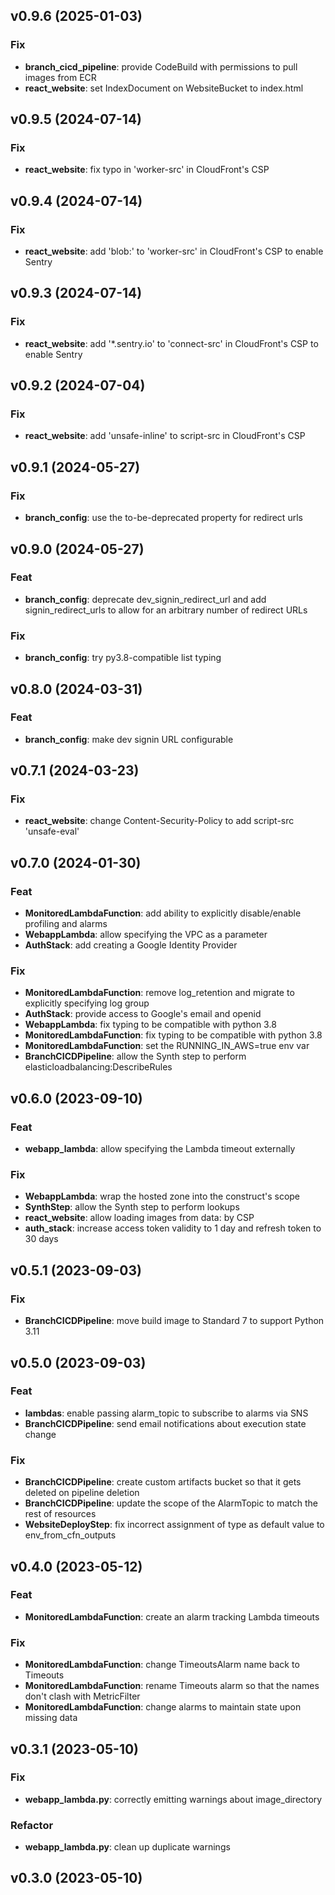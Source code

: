 ## v0.9.6 (2025-01-03)

### Fix

- **branch_cicd_pipeline**: provide CodeBuild with permissions to pull images from ECR
- **react_website**: set IndexDocument on WebsiteBucket to index.html

## v0.9.5 (2024-07-14)

### Fix

- **react_website**: fix typo in 'worker-src' in CloudFront's CSP

## v0.9.4 (2024-07-14)

### Fix

- **react_website**: add 'blob:' to 'worker-src' in CloudFront's CSP to enable Sentry

## v0.9.3 (2024-07-14)

### Fix

- **react_website**: add '*.sentry.io' to 'connect-src' in CloudFront's CSP to enable Sentry

## v0.9.2 (2024-07-04)

### Fix

- **react_website**: add 'unsafe-inline' to script-src in CloudFront's CSP

## v0.9.1 (2024-05-27)

### Fix

- **branch_config**: use the to-be-deprecated property for redirect urls

## v0.9.0 (2024-05-27)

### Feat

- **branch_config**: deprecate dev_signin_redirect_url and add signin_redirect_urls to allow for an arbitrary number of redirect URLs

### Fix

- **branch_config**: try py3.8-compatible list typing

## v0.8.0 (2024-03-31)

### Feat

- **branch_config**: make dev signin URL configurable

## v0.7.1 (2024-03-23)

### Fix

- **react_website**: change Content-Security-Policy to add script-src 'unsafe-eval'

## v0.7.0 (2024-01-30)

### Feat

- **MonitoredLambdaFunction**: add ability to explicitly disable/enable profiling and alarms
- **WebappLambda**: allow specifying the VPC as a parameter
- **AuthStack**: add creating a Google Identity Provider

### Fix

- **MonitoredLambdaFunction**: remove log_retention and migrate to explicitly specifying log group
- **AuthStack**: provide access to Google's email and openid
- **WebappLambda**: fix typing to be compatible with python 3.8
- **MonitoredLambdaFunction**: fix typing to be compatible with python 3.8
- **MonitoredLambdaFunction**: set the RUNNING_IN_AWS=true env var
- **BranchCICDPipeline**: allow the Synth step to perform elasticloadbalancing:DescribeRules

## v0.6.0 (2023-09-10)

### Feat

- **webapp_lambda**: allow specifying the Lambda timeout externally

### Fix

- **WebappLambda**: wrap the hosted zone into the construct's scope
- **SynthStep**: allow the Synth step to perform lookups
- **react_website**: allow loading images from data: by CSP
- **auth_stack**: increase access token validity to 1 day and refresh token to 30 days

## v0.5.1 (2023-09-03)

### Fix

- **BranchCICDPipeline**: move build image to Standard 7 to support Python 3.11

## v0.5.0 (2023-09-03)

### Feat

- **lambdas**: enable passing alarm_topic to subscribe to alarms via SNS
- **BranchCICDPipeline**: send email notifications about execution state change

### Fix

- **BranchCICDPipeline**: create custom artifacts bucket so that it gets deleted on pipeline deletion
- **BranchCICDPipeline**: update the scope of the AlarmTopic to match the rest of resources
- **WebsiteDeployStep**: fix incorrect assignment of type as default value to env_from_cfn_outputs

## v0.4.0 (2023-05-12)

### Feat

- **MonitoredLambdaFunction**: create an alarm tracking Lambda timeouts

### Fix

- **MonitoredLambdaFunction**: change TimeoutsAlarm name back to Timeouts
- **MonitoredLambdaFunction**: rename Timeouts alarm so that the names don't clash with MetricFilter
- **MonitoredLambdaFunction**: change alarms to maintain state upon missing data

## v0.3.1 (2023-05-10)

### Fix

- **webapp_lambda.py**: correctly emitting warnings about image_directory

### Refactor

- **webapp_lambda.py**: clean up duplicate warnings

## v0.3.0 (2023-05-10)

